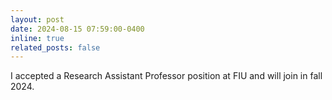 ```yaml
---
layout: post
date: 2024-08-15 07:59:00-0400
inline: true
related_posts: false
---
```


I accepted a Research Assistant Professor position at FIU and will join in fall 2024.
